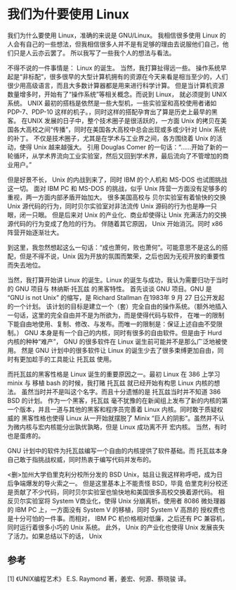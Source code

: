 # 我们为什要使用 Linux

我们为什么要使用 Linux，准确的来说是 GNU/Linux。 我相信很多使用 Linux 的人会有自己的一些想法，但我相信很多人并不是有足够的理由去说服他们自己，他们只是人云亦云罢了。
所以我写了一些我个人的想法与看法。

不得不说的一件事情是： Linux 的诞生。 当然，我打算扯得远一些。
操作系统早起是“非标配”，很多很早的大型计算机拥有的资源在今天来看是相当至少的，人们很少用高级语言，而且大多数计算器都是用来进行科学计算。
但是当计算机资源数量增多时，开始有了“操作系统”等相关概念。而说到 Linux， 就必须提到 UNIX 系统。
UNIX 最初的搭档是依然是一些大型机，一些实验室和高校使用者诸如 PDP-7、PDP-10 这样的机子。，同时这样的搭配孕育出了算是历史上最早的黑客。
在UNIX 发展的日子中，整个技术圈子是很活跃的，一方面 Unix 的拷贝在美国各大高校之间“传播”，同时在美国各大高校中总会出现或多或少针对 Unix 系统的补丁。
不仅是技术圈子，尤其是在学术与工业界之间，各方围绕着 Unix 的活动，使得 Unix 越来越强大。
引用 Douglas Comer 的一句话：“……开始了新的一轮循环，从学术界流向工业实验室，然后又回到学术界，最后流向了不管增加的商业用户。”

但是好景不长， Unix 的内战到来了，同时 IBM 的个人机和 MS-DOS 也试图挑战这一切。
面对 IBM PC 和 MS-DOS 的挑战，似乎 Unix 阵营一方面没有足够多的重视，两一方面内部矛盾开始加大。
很多美国高校与 贝尔实验室有着愉快的交换 Unix 源代码的行为，同时贝尔实验室对非法流传 Unix 源码的行为也是睁一只眼，闭一只眼。
但是后来对 Unix 的产业化、商业却使得让 Unix 充满活力的交换源代码的行为变成了危险的行为。
伴随着其它原因， Unix 开始消沉。同时 x86 阵营开始逐渐壮大。

到这里，我忽然想起这么一句话：“成也萧何，败也萧何”。可能意思不是这么的搭配，但是不得不说，Unix 因为开放的氛围而繁荣，之后也因为无视开放的重要性
而失去地位。

当然，我打算开始讲 Linux 的诞生。Linux 的诞生与成功，我认为需要归功于当时的 GNU 项目与 林纳斯·托瓦兹 的黑客特性。
首先谈谈 GNU 项目。GNU 是 “GNU is not Unix” 的缩写，是 Richard Stallman 在1983年 9 月 27 日公开发起的一个计划。
该计划的目标是建立一个（套）完全自由的操作系统。（额外地插入一句话，这里的完全自由并不是为所欲为，而是使得代码与软件，
在唯一的限制下能自由地使用、复制、修改、与发布。而唯一的限制是：保证上述自由不受限制。）
GNU 本身是有一个自己的内核，同时有很多的自由软件。但是由于 Hurd 内核的种种“难产”， GNU 的很多软件在 Linux 诞生前可能并不是那么广泛地被使用。
然是 GNU 计划中的很多软件让 Linux 的诞生少去了很多束缚更加自由，同时有更加趁手的工具能让 托瓦兹 使用。

而托瓦兹的黑客性格是 Linux 诞生的重要原因之一。最初 Linux 在 386 上学习 minix 与 移植 bash 的时候，我打赌 托瓦兹 就已经开始有构思 Linux 内核的想法。
虽然当时并不是叫这个名字。而且十分遗憾的是 托瓦兹当时并不知道 386 BSD 的计划。
作为一个黑客，托瓦兹 毫不犹豫的在新闻组上发布了新的内核的第一个版本，并且一道与其他的黑客和程序员完善着 Linux 内核。同时敢于质疑权威的
黑客性格也使得 Linux 从一开始就摆脱了 Minix “巨人的阴影”。虽然并不认为微内核与宏内核能分出孰优孰略，但是 Linux 成功离不开 宏内核。
当然，有时也是蛋疼的。

GNU 计划中的软件为托瓦兹编写一个自由的内核提供了软件基础。而 托瓦兹本身自己敢于指挑战权威，同时热衷于编写代码并发布的。



<删>加州大学伯里克利分校所分发的 BSD Unix，姑且让我这样称呼吧，成为日后争端爆发的导火索之一。
但是这里基本上不能责怪 BSD，毕竟 伯里克利分校还是贡献了不少代码，同时贝尔实验室也愉快地和美国很多高校交换着源代码。
相反贝尔实验室将 System V商业化，使得 Unix 分崩离析。使用者 8086 微处理器的 IBM PC 上，一方面没有 System V 的移植，同时 System V 高昂的
授权费也是十分可怕的一件事。而相对， IBM PC 机价格相对低廉，之后还有 PC 兼容机，同时运行着很多小巧的 Unix 系统。
此外， Unix 的产业化也使得 Unix 发展丧失了活力。如果总结以下的话， Unix 


## 参考
[1] 《UNIX编程艺术》 E.S. Raymond 著，姜宏、何源、蔡晓骏 译。 
